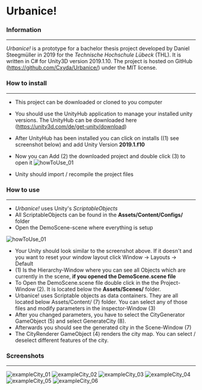 # Urbanice!

### Information
---

*Urbanice!* is a prototype for a bachelor thesis project developed by Daniel Steegmüller in 2019 for the *Technische Hochschule Lübeck* (THL). It is written in C# for Unity3D version 2019.1.10. The project is hosted on GitHub (https://github.com/Cxyda/Urbanice/) under the MIT license.

### How to install
---

- This project can be downloaded or cloned to you computer

- You should use the UnityHub application to manage your installed unity versions. The UnityHub can be downloaded here (https://unity3d.com/de/get-unity/download)
- After UnityHub has been installed you can click on installs ((1) see screenshot below) and add Unity Version **2019.1.f10**
- Now you can Add (2) the downloaded project and double click (3) to open it
![howToUse_01](https://github.com/Cxyda/Urbanice/blob/master/screenshots/screenshot_002.png)
- Unity should import / recompile the project files

### How to use
---

- *Urbanice!* uses Unity's *ScriptableObjects*
- All ScriptableObjects can be found in the **Assets/Content/Configs/** folder
- Open the DemoScene-scene where everything is setup

![howToUse_01](https://github.com/Cxyda/Urbanice/blob/master/screenshots/screenshot_001.png)
- Your Unity should look similar to the screenshot above. If it doesn't and you want to reset your window layout click Window -> Layouts -> Default
- (1) Is the Hierarchy-Window where you can see all Objects which are currently in the scene, **if you opened the DemoScene.scene file**
- To Open the DemoScene.scene file double click in the the Project-Window (2). It is located below the **Assets/Scenes/** folder.
- Urbanice! uses Scriptable objects as data containers. They are all located below Assets/Content/ (7) folder. You can select any of those files and modify parameters in the inspector-Window (3)
- After you changed parameters, you have to select the CityGenerator GameObject (5) and select GenerateCity (8).
- Afterwards you should see the generated city in the Scene-Window (7)
- The CityRenderer GameObject (4) renders the city map. You can select / deselect different features of the city.

### Screenshots
---

![exampleCity_01](https://github.com/Cxyda/Urbanice/blob/master/screenshots/exampleCity_01.png)
![exampleCity_02](https://github.com/Cxyda/Urbanice/blob/master/screenshots/exampleCity_02.png)
![exampleCity_03](https://github.com/Cxyda/Urbanice/blob/master/screenshots/exampleCity_03.png)
![exampleCity_04](https://github.com/Cxyda/Urbanice/blob/master/screenshots/exampleCity_04.png)
![exampleCity_05](https://github.com/Cxyda/Urbanice/blob/master/screenshots/exampleCity_05.png)
![exampleCity_06](https://github.com/Cxyda/Urbanice/blob/master/screenshots/exampleCity_06.png)
